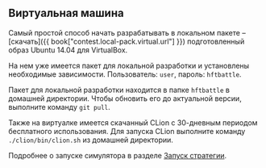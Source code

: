 ## Виртуальная машина

Самый простой способ начать разрабатывать в локальном пакете – [скачать]({{ book["contest.local-pack.virtual.url"] }}) подготовленный образ Ubuntu 14.04 для VirtualBox.

На нем уже имеетcя пакет для локальной разработки и установлены необходимые зависимости. Пользователь: `user`,  пароль: `hftbattle`.

Пакет для локальной разработки находится в папке `hftbattle` в домашней директории. Чтобы обновить его до актуальной версии, выполните команду `git pull`.

Также на виртуалке имеется скачанный CLion с 30-дневным периодом бесплатного использования. Для запуска CLion выполните команду `./clion/bin/clion.sh` из домашней директории. 

Подробнее о запуске симулятора в разделе [Запуск стратегии](run_strategy.md).